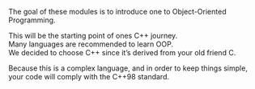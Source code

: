The goal of these modules is to introduce one to Object-Oriented Programming.

This will be the starting point of ones C++ journey. \
Many languages are recommended to learn OOP. \
We decided to choose C++ since it’s derived from your old friend C.

Because this is a complex language, and in order to keep things simple, \
your code will comply with the C++98 standard.
